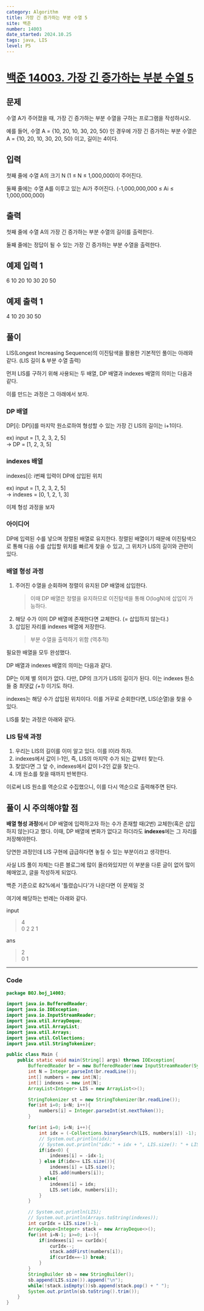 ```yaml
---
category: Algorithm
title: 가장 긴 증가하는 부분 수열 5
site: 백준
number: 14003
date_started: 2024.10.25
tags: java, LIS
level: P5
---
```

# [백준 14003. 가장 긴 증가하는 부분 수열 5](https://www.acmicpc.net/problem/14003)

## 문제

수열 A가 주어졌을 때, 가장 긴 증가하는 부분 수열을 구하는 프로그램을 작성하시오.

예를 들어, 수열 A = {10, 20, 10, 30, 20, 50} 인 경우에 가장 긴 증가하는 부분 수열은 A = {10, 20, 10, 30, 20, 50} 이고, 길이는 4이다.

## 입력
첫째 줄에 수열 A의 크기 N (1 ≤ N ≤ 1,000,000)이 주어진다.

둘째 줄에는 수열 A를 이루고 있는 Ai가 주어진다. (-1,000,000,000 ≤ Ai ≤ 1,000,000,000)

## 출력
첫째 줄에 수열 A의 가장 긴 증가하는 부분 수열의 길이를 출력한다.

둘째 줄에는 정답이 될 수 있는 가장 긴 증가하는 부분 수열을 출력한다.

## 예제 입력 1
6
10 20 10 30 20 50

## 예제 출력 1
4
10 20 30 50

## 풀이

LIS(Longest Increasing Sequence)의 이진탐색을 활용한 기본적인 풀이는 아래와 같다. (LIS 길이 & 부분 수열 출력)

먼저 LIS를 구하기 위해 사용되는 두 배열, DP 배열과 indexes 배열의 의미는 다음과 같다.

이를 만드는 과정은 그 아래에서 보자.

### DP 배열
DP[i]: DP[i]를 마지막 원소로하여 형성할 수 있는 가장 긴 LIS의 길이는 i+1이다.

ex) input = [1, 2, 3, 2, 5]  
    -> DP = [1, 2, 3, 5]

### indexes 배열
indexes[i]: i번째 입력이 DP에 삽입된 위치

ex) input = [1, 2, 3, 2, 5]  
    -> indexes = [0, 1, 2, 1, 3]

이제 형성 과정을 보자

### 아이디어
 DP에 입력된 수를 넣으며 정렬된 배열로 유지한다. 정렬된 배열이기 때문에 이진탐색으로 통해 다음 수를 삽입할 위치를 빠르게 찾을 수 있고, 그 위치가 LIS의 길이와 관련이 있다.

### 배열 형성 과정

1. 주어진 수열을 순회하며 정렬이 유지된 DP 배열에 삽입한다.
    > 이때 DP 배열은 정렬을 유지하므로 이진탐색을 통해 O(logN)에 삽입이 가능하다.
2. 해당 수가 이미 DP 배열에 존재한다면 교체한다. (= 삽입하지 않는다.)
3. 삽입된 자리를 indexes 배열에 저장한다.
    > 부분 수열을 출력하기 위함 (역추적)

필요한 배열을 모두 완성했다.

DP 배열과 indexes 배열의 의미는 다음과 같다.

DP는 이제 별 의미가 없다. 다만, DP의 크기가 LIS의 길이가 된다. 이는 indexes 원소들 중 최댓값 *(+1)* 이기도 하다.

indexes는 해당 수가 삽입된 위치이다. 이를 거꾸로 순회한다면, LIS(순열)을 찾을 수 있다.

LIS를 찾는 과정은 아래와 같다.

### LIS 탐색 과정

1. 우리는 LIS의 길이를 이미 알고 있다. 이를 l이라 하자.
2. indexes에서 값이 l-1인, 즉, LIS의 마지막 수가 되는 값부터 찾는다.
3. 찾았다면 그 앞 수, indexes에서 값이 l-2인 값을 찾는다.
4. l개 원소를 찾을 때까지 반복한다.

이로써 LIS 원소를 역순으로 수집했으니, 이를 다시 역순으로 출력해주면 된다.

## 풀이 시 주의해야할 점

**배열 형성 과정**에서 DP 배열에 입력하고자 하는 수가 존재할 때(2번) 교체한(혹은 삽입하지 않는)다고 했다. 이때, DP 배열에 변화가 없다고 하더라도 **indexes**에는 그 자리를 저장해야한다.

당연한 과정인데 LIS 구현에 급급하다면 놓칠 수 있는 부분이라고 생각한다.

사실 LIS 풀이 자체는 다른 블로그에 많이 올라와있지만 이 부분을 다룬 글이 없어 많이 헤매었고, 글을 작성하게 되었다.

백준 기준으로 82%에서 '틀렸습니다'가 나온다면 이 문제일 것

여기에 해당하는 반례는 아래와 같다.

input  
> 4  
0 2 2 1

ans  
> 2  
0 1

---

### Code

<!-- CODE-APPENDED:Main.java -->
```java
package BOJ.boj_14003;

import java.io.BufferedReader;
import java.io.IOException;
import java.io.InputStreamReader;
import java.util.ArrayDeque;
import java.util.ArrayList;
import java.util.Arrays;
import java.util.Collections;
import java.util.StringTokenizer;

public class Main {
    public static void main(String[] args) throws IOException{
        BufferedReader br = new BufferedReader(new InputStreamReader(System.in));
        int N = Integer.parseInt(br.readLine());
        int[] numbers = new int[N];
        int[] indexes = new int[N];
        ArrayList<Integer> LIS = new ArrayList<>();

        StringTokenizer st = new StringTokenizer(br.readLine());
        for(int i=0; i<N; i++){
            numbers[i] = Integer.parseInt(st.nextToken());
        }

        for(int i=0; i<N; i++){
            int idx = (-Collections.binarySearch(LIS, numbers[i]) -1);
            // System.out.println(idx);
            // System.out.println("idx:" + idx + ", LIS.size(): " + LIS.size());
            if(idx<0) {
                indexes[i] = -idx-1;
            } else if(idx>= LIS.size()){
                indexes[i] = LIS.size();
                LIS.add(numbers[i]);
            } else{
                indexes[i] = idx;
                LIS.set(idx, numbers[i]);
            }
        }

        // System.out.println(LIS);
        // System.out.println(Arrays.toString(indexes));
        int curIdx = LIS.size()-1;
        ArrayDeque<Integer> stack = new ArrayDeque<>(); 
        for(int i=N-1; i>=0; i--){
            if(indexes[i] == curIdx){
                curIdx--;
                stack.addFirst(numbers[i]);
                if(curIdx==-1) break;
            }
        }
        StringBuilder sb = new StringBuilder();
        sb.append(LIS.size()).append("\n");
        while(!stack.isEmpty())sb.append(stack.pop() + " ");
        System.out.println(sb.toString().trim());
    }
}

```
